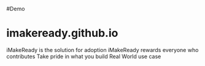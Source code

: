 #Demo

# imakeready.github.io

iMakeReady is the solution for adoption
iMakeReady rewards everyone who contributes
Take pride in what you build
Real World use case
